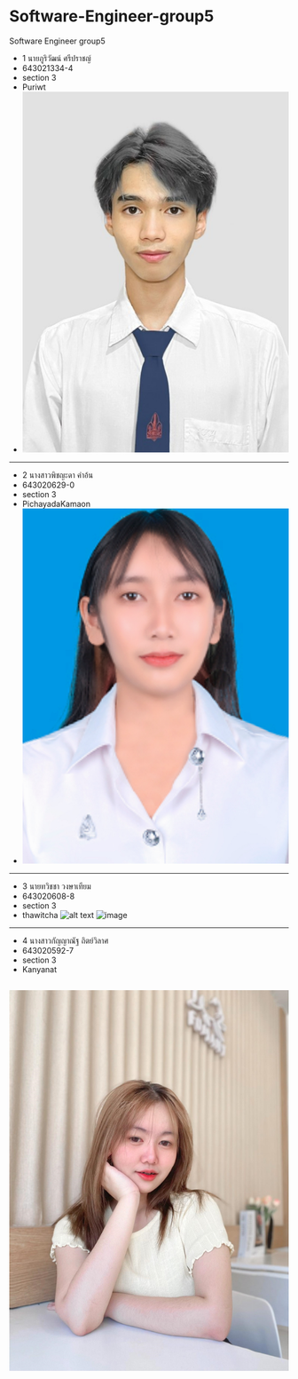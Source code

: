 # Software-Engineer-group5
Software Engineer group5


* 1 นายภูริวัฒน์ ศรีปราชญ์
* 643021334-4
* section 3
* Puriwt
* ![image](https://github.com/Puriwt/Software-Engineer-group5/blob/main/media/puriwat.jpeg)
---
* 2 นางสาวพิชญะดา คำอ้น
* 643020629-0
* section 3
* PichayadaKamaon
* ![image](https://github.com/Puriwt/Software-Engineer-group5/blob/main/media/Pichayada.PNG)

---
* 3 นายทวิชชา วงษาเทียม
* 643020608-8
* section 3
* thawitcha
  ![alt text](https://github.com/Puriwt/Software-Engineer-group5/blob/main/media/thawitcha.png="250")
![image](https://github.com/Puriwt/Software-Engineer-group5/blob/main/media/thawitcha.png=250x)
---
* 4 นางสาวกัญญาณัฐ  ถิตย์วิลาศ
* 643020592-7
* section 3
* Kanyanat
  
![image](https://github.com/Puriwt/Software-Engineer-group5/blob/main/media/kanyanat1.png)
---
